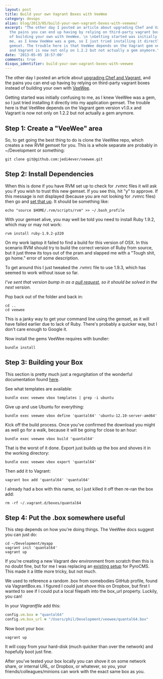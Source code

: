 ```yaml
---
layout: post
title: Build your own Vagrant Boxes with VeeWee
category: devops
alias: blog/2013/05/build-your-own-vagrant-boxes-with-veewee/
excerpt: "The other day I posted an article about upgrading Chef and Vagrant, and
  the pains you can end up having by relying on third-party vagrant boxes instead
  of building your own with VeeWee. \n \nGetting started was initially confusing to
  me, as I knew VeeWee was a gem, so I just tried installing it directly into my application
  gemset. The trouble here is that VeeWee depends on the Vagrant gem version v1.0.x
  and Vagrant is now not only on 1.2.2 but not actually a gem anymore."
date: '2013-05-05 18:57:00'
comments: true
disqus_identifier: build-your-own-vagrant-boxes-with-veewee
---
```


The other day I posted an article about [upgrading Chef and Vagrant](/blog/2013/04/vagrant-and-chef-upgrade-party), and the pains you can end up having by relying on third-party vagrant boxes instead of building your own with [VeeWee](https://github.com/jedi4ever/veewee).

Getting started was initially confusing to me, as I knew VeeWee was a gem, so I just tried installing it directly into my application gemset. The trouble here is that VeeWee depends on the Vagrant gem version v1.0.x and Vagrant is now not only on 1.2.2 but not actually a gem anymore.

## Step 1: Create a "VeeWee" area

So, to get going the best thing to do is clone the VeeWee repo, which creates a new RVM gemset for you. This is a whole separate are probably in ~/Development or something:

~~~console
git clone git@github.com:jedi4ever/veewee.git
~~~

## Step 2: Install Dependencies 

When this is done if you have RVM set up to check for .rvmrc files it will ask you if you wish to trust this new gemset. If you see this, hit "y" to approve. If this message is not displayed (because you are not looking for .rvmrc files) then go and [set that up](https://rvm.io/rvm/install/). It should be something like:

~~~console
echo "source $HOME/.rvm/scripts/rvm" >> ~/.bash_profile
~~~

With your gemset alive, you may well be told you need to install Ruby 1.9.2, which may or may not work:

~~~console
rvm install ruby-1.9.2-p320
~~~

On my work laptop it failed to find a build for this version of OSX. In this scenario RVM should try to build the correct version of Ruby from source, but it just threw its toys out of the pram and slapped me with a "Tough shit, go home." error of some description.

To get around this I just tweaked the .rvmrc file to use 1.9.3, which has seemed to work without issue so far.

_I've sent that version bump in as a [pull request](https://github.com/jedi4ever/veewee/pull/668), so it should be solved in the next version._

Pop back out of the folder and back in:

~~~console
cd ..
cd veewee
~~~

This is a janky way to get your command line using the gemset, as it will have failed earlier due to lack of Ruby. There's probably a quicker way, but I don't care enough to Google it.

Now install the gems VeeWee requires with bundler:

~~~console
bundle install
~~~

## Step 3: Building your Box

This section is pretty much just a regurgitation of the wonderful documentation found [here](https://github.com/jedi4ever/veewee/blob/master/doc/vagrant.md).

See what templates are available:

~~~console
bundle exec veewee vbox templates | grep -i ubuntu
~~~
	
Give up and use Ubuntu for everything:

~~~console
bundle exec veewee vbox define 'quantal64' 'ubuntu-12.10-server-amd64'
~~~
	
Kick off the build process. Once you've confirmed the download you might as well go for a walk, because it will be going for close to an hour:

~~~console
bundle exec veewee vbox build 'quantal64' 
~~~

That is the worst of it done. Export just builds up the box and shoves it in the working directory:

~~~console
bundle exec veewee vbox export 'quantal64'
~~~
	
Then add it to Vagrant:

~~~console
vagrant box add 'quantal64' 'quantal64'
~~~
	
I already had a box with this name, so I just killed it off then re-ran the box add:

~~~console
rm -rf ~/.vagrant.d/boxes/quantal64 
~~~
	
## Step 4: Put the .box somewhere useful

This step depends on how you're doing things. The VeeWee docs suggest you can just do:

~~~console
cd ~/Development/myapp
vagrant init 'quantal64'
vagrant up	
~~~

If you're creating a new Vagrant dev environment from scratch then this is no doubt fine, but for me I was replacing an [existing setup](https://github.com/pyrocms/devops-vagrant) for PyroCMS. This made it a little more tricky, but not much.

We used to reference a random .box from somebodies GitHub profile, found via VagrantBox.es. I figured I could just shove this on Dropbox, but first I wanted to see if I could put a local filepath into the box_url property. Luckily, you can!

In your _Vagrantfile_ add this:

~~~ruby
config.vm.box = "quantal64"
config.vm.box_url = "/Users/phil/Development/veewee/quantal64.box"
~~~

Now boot your box:

~~~console
vagrant up
~~~

It will copy from your hard-disk (much quicker than over the network) and hopefully boot just fine.

After you've tested your box locally you can shove it on some network share, or internal URL, or Dropbox, or whatever, so you, your friends/colleagues/minions can work with the exact same box as you.
